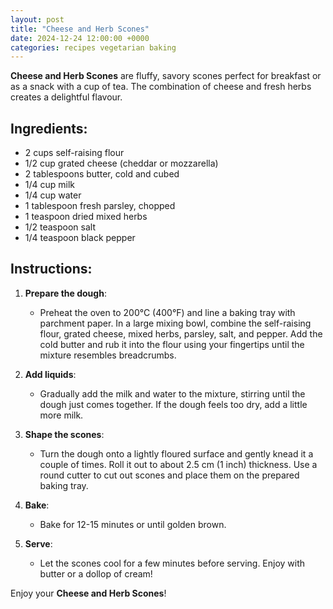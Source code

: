 ```yaml
---
layout: post  
title: "Cheese and Herb Scones"  
date: 2024-12-24 12:00:00 +0000  
categories: recipes vegetarian baking  
---
```


**Cheese and Herb Scones** are fluffy, savory scones perfect for breakfast or as a snack with a cup of tea. The combination of cheese and fresh herbs creates a delightful flavour.

## Ingredients:
<ul class="ingredients-list">
<li class="ingredient">2 cups self-raising flour</li>
<li class="ingredient">1/2 cup grated cheese (cheddar or mozzarella)</li>
<li class="ingredient">2 tablespoons butter, cold and cubed</li>
<li class="ingredient">1/4 cup milk</li>
<li class="ingredient">1/4 cup water</li>
<li class="ingredient">1 tablespoon fresh parsley, chopped</li>
<li class="ingredient">1 teaspoon dried mixed herbs</li>
<li class="ingredient">1/2 teaspoon salt</li>
<li class="ingredient">1/4 teaspoon black pepper</li>
</ul>

## Instructions:
1. **Prepare the dough**:  
   - Preheat the oven to 200°C (400°F) and line a baking tray with parchment paper. In a large mixing bowl, combine the self-raising flour, grated cheese, mixed herbs, parsley, salt, and pepper. Add the cold butter and rub it into the flour using your fingertips until the mixture resembles breadcrumbs.

2. **Add liquids**:  
   - Gradually add the milk and water to the mixture, stirring until the dough just comes together. If the dough feels too dry, add a little more milk.

3. **Shape the scones**:  
   - Turn the dough onto a lightly floured surface and gently knead it a couple of times. Roll it out to about 2.5 cm (1 inch) thickness. Use a round cutter to cut out scones and place them on the prepared baking tray.

4. **Bake**:  
   - Bake for 12-15 minutes or until golden brown.

5. **Serve**:  
   - Let the scones cool for a few minutes before serving. Enjoy with butter or a dollop of cream!

Enjoy your **Cheese and Herb Scones**!
